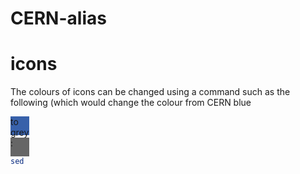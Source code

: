 # CERN-alias

# icons

The colours of icons can be changed using a command such as the following (which would change the colour from CERN blue <div style="background-color:#3861aa; width: 30px; height: 30px; margin: 0px 0px 0px 0px;"> to grey <div style="background-color:#666666; width: 30px; height: 30px; margin: 0px 0px 0px 0px;">:

```Bash
sed -i 's/#3861aa/#666666/g' *
```
